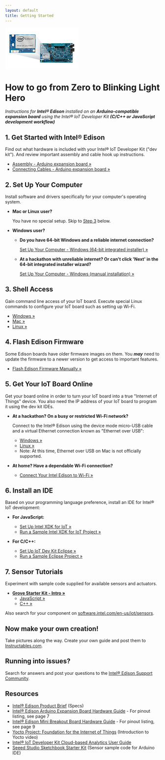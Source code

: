 ```yaml
---
layout: default
title: Getting Started
---
```


![Arduino Expansion Board with Intel® Edison](images/arduino_expansion_board_with_edison.png)

# How to go from Zero to Blinking Light Hero

_Instructions for **Intel® Edison** installed on an **Arduino-compatible expansion board** using the Intel® IoT Developer Kit **(C/C++ or JavaScript development workflow)**_


## 1. Get Started with Intel® Edison

Find out what hardware is included with your Intel® IoT Developer Kit ("dev kit"). And review important assembly and cable hook up instructions.

* [Assembly - Arduino expansion board »](/docs/assembly/arduino_expansion_board/assembly.html)
* [Connecting Cables - Arduino expansion board »](/docs/assembly/arduino_expansion_board/connecting_cables.html)


## 2. Set Up Your Computer

Install software and drivers specifically for your computer's operating system. 

* **Mac or Linux user?** 

  You have no special setup. Skip to [Step 3](#3-shell-access) below.

* **Windows user?**

  * **Do you have 64-bit Windows and a reliable internet connection?**  

      [Set Up Your Computer - Windows (64-bit integrated installer) »](/docs/computer_setup/windows/64bit_integrated_installer.html)

  * **At a hackathon with unreliable internet? Or can't click 'Next' in the 64-bit integrated installer wizard?** 

      [Set Up Your Computer - Windows (manual installation) »](/docs/computer_setup/windows/manual_installation.html)


## 3. Shell Access

Gain command line access of your IoT board. Execute special Linux commands to configure your IoT board such as setting up Wi-Fi.

* [Windows »](/docs/shell_access/windows/serial_connection.html)
* [Mac »](/docs/shell_access/mac/serial_connection.html)
* [Linux »](/docs/shell_access/linux/serial_connection.html)


## 4. Flash Edison Firmware

Some Edison boards have older firmware images on them. You **_may_** need to update the firmware to a newer version to get access to important features.

* [Flash Edison Firmware Manually »](/docs/flash_firmware/manually.html)


## 5. Get Your IoT Board Online

Get your board online in order to turn your IoT board into a true "Internet of Things" device. You also need the IP address of your IoT board to program it using the dev kit IDEs.

* **At a hackathon? On a busy or restricted Wi-Fi network?**
  
  Connect to the Intel® Edison using the device mode micro-USB cable and a virtual Ethernet connection known as "Ethernet over USB":
  
  * [Windows »](/docs/connectivity/ethernet_over_usb/windows/connect.html)
  * [Linux »](/docs/connectivity/ethernet_over_usb/linux/connect.html)
  * Note: At this time, Ethernet over USB on Mac is not officially supported.

* **At home? Have a dependable Wi-Fi connection?**

  * [Connect Your Intel Edison to Wi-Fi »](/docs/connectivity/wifi/connect.html)


## 6. Install an IDE

Based on your programming language preference, install an IDE for Intel® IoT development:

* **For JavaScript:**
  * [Set Up Intel XDK for IoT »](/docs/ide_setup/xdk/setup.html)
  * [Run a Sample Intel XDK for IoT Project »](/docs/ide_setup/xdk/create_project.html)

* **For C/C++:**
  * [Set Up IoT Dev Kit Eclipse »](/docs/ide_setup/eclipse/setup.html)
  * [Run a Sample Eclipse Project »](/docs/ide_setup/eclipse/create_project.html)

## 7. Sensor Tutorials

Experiment with sample code supplied for available sensors and actuators.

* **[Grove Starter Kit - Intro »](/docs/sensor_examples/grove_starter_kit/)**
  * [JavaScript »](/docs/sensor_examples/grove_starter_kit/javascript/samples.html)
  * [C++ »](/docs/sensor_examples/grove_starter_kit/c/samples.html)

Also search for your component on [software.intel.com/en-us/iot/sensors](http://software.intel.com/en-us/iot/sensors).


## Now make your own creation!

Take pictures along the way. Create your own guide and
post them to [Instructables.com](http://instructables.com/id/intel).


## Running into issues?

Search for answers and post your questions to the [Intel® Edison Support Community](https://communities.intel.com/community/tech/edison).


## Resources

* [Intel® Edison Product Brief](http://www.intel.com/support/edison/sb/CS-035277.htm) (Specs)
* [Intel® Edison Arduino Expansion Board Hardware Guide](http://www.intel.com/support/edison/sb/CS-035275.htm) - For pinout listing, see page 7
* [Intel® Edison Mini Breakout Board Hardware Guide](http://www.intel.com/support/edison/sb/CS-035252.htm) - For pinout listing, see page 9 
* [Yocto Project: Foundation for the Internet of Things](https://www.youtube.com/watch?v=ztsnQ3p59jA&list=PLg-UKERBljNw254jnyMNZiu8yqF8pPq0m&index=24) (Introduction to Yocto video)
* [Intel® IoT Developer Kit Cloud-based Analytics User Guide](https://software.intel.com/en-us/intel-iot-developer-kit-cloud-based-analytics-user-guide) 
* [Seeed Studio Sketchbook Starter Kit](https://github.com/Seeed-Studio/Sketchbook_Starter_Kit_V2.0) (Sensor sample code for Arduino IDE)
